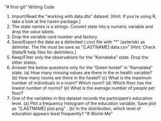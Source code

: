 "# first-git" 
Writing Code
1. Import/Read the ”working with data.dta” dataset. [Hint: If you’re using R, take a look at the haven
package.]
2. The state names is a strings. Convert state into a numeric variable and drop the value labels.
3. Drop the variable card number and factory.
4. Save/Export the data as a delimited (.csv) file with ”*” (asterisk) as delimiter. The file must be save
as ”[LASTNAME] data.csv” [Hint: Check Stata/R help files for delimiters.]
5. Keep/Filter only the observations for the ”Karnataka” state. Drop the other states.
6. Answer the below questions only for the ”Green hostel” in ”Karnataka” state.
(a) How many missing values are there in the m health variable?
(b) How many rooms are there in the hostel?
(c) What is the maximum number of individuals in a room? Which room?
(d) Which floor has the lowest number of rooms?
(e) What is the average number of people per floor?
7. One of the variables in this dataset records the participant’s education level.
(a) Plot a frequency histogram of the education variable. Save plot as ”[LASTNAME] plot.png” .
(b) In the distribution, which level of education appears least frequently?
"# World-Me" 
